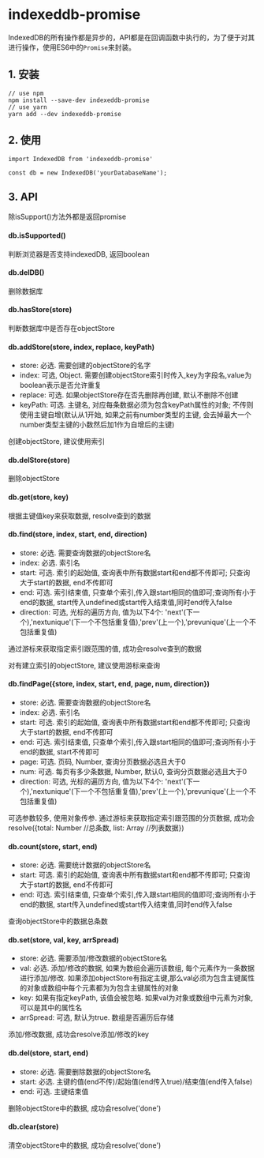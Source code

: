# indexeddb-promise

IndexedDB的所有操作都是异步的，API都是在回调函数中执行的，为了便于对其进行操作，使用ES6中的`Promise`来封装。

## 1. 安装

```
// use npm
npm install --save-dev indexeddb-promise
// use yarn
yarn add --dev indexeddb-promise
```

## 2. 使用

```
import IndexedDB from 'indexeddb-promise'

const db = new IndexedDB('yourDatabaseName');
```

## 3. API

除isSupport()方法外都是返回promise

#### db.isSupported()

判断浏览器是否支持indexedDB, 返回boolean

#### db.delDB()

删除数据库

#### db.hasStore(store)

判断数据库中是否存在objectStore

#### db.addStore(store, index, replace, keyPath)

* store: 必选. 需要创建的objectStore的名字
* index: 可选, Object. 需要创建objectStore索引时传入,key为字段名,value为boolean表示是否允许重复
* replace: 可选. 如果objectStore存在否先删除再创建, 默认不删除不创建
* keyPath: 可选. 主键名, 对应每条数据必须为包含keyPath属性的对象; 不传则使用主键自增(默认从1开始, 如果之前有number类型的主键, 会去掉最大一个number类型主键的小数然后加1作为自增后的主键)

创建objectStore, 建议使用索引

#### db.delStore(store)

删除objectStore

#### db.get(store, key)

根据主键值key来获取数据, resolve查到的数据

#### db.find(store, index, start, end, direction)

* store: 必选. 需要查询数据的objectStore名
* index: 必选. 索引名
* start: 可选. 索引的起始值, 查询表中所有数据start和end都不传即可; 只查询大于start的数据, end不传即可
* end: 可选. 索引结束值, 只查单个索引,传入跟start相同的值即可;查询所有小于end的数据, start传入undefined或start传入结束值,同时end传入false
* direction: 可选, 光标的遍历方向, 值为以下4个: 'next'(下一个),'nextunique'(下一个不包括重复值),'prev'(上一个),'prevunique'(上一个不包括重复值)

通过游标来获取指定索引跟范围的值, 成功会resolve查到的数据
 
对有建立索引的objectStore, 建议使用游标来查询

#### db.findPage({store, index, start, end, page, num, direction})

* store: 必选. 需要查询数据的objectStore名
* index: 必选. 索引名
* start: 可选. 索引的起始值, 查询表中所有数据start和end都不传即可; 只查询大于start的数据, end不传即可
* end: 可选. 索引结束值, 只查单个索引,传入跟start相同的值即可;查询所有小于end的数据, start不传即可
* page: 可选. 页码, Number, 查询分页数据必选且大于0
* num: 可选. 每页有多少条数据, Number, 默认0, 查询分页数据必选且大于0
* direction: 可选, 光标的遍历方向, 值为以下4个: 'next'(下一个),'nextunique'(下一个不包括重复值),'prev'(上一个),'prevunique'(上一个不包括重复值)

可选参数较多, 使用对象传参. 通过游标来获取指定索引跟范围的分页数据, 成功会resolve({total: Number //总条数, list: Array //列表数据})

#### db.count(store, start, end)

* store: 必选. 需要统计数据的objectStore名
* start: 可选. 索引的起始值, 查询表中所有数据start和end都不传即可; 只查询大于start的数据, end不传即可
* end: 可选. 索引结束值, 只查单个索引,传入跟start相同的值即可;查询所有小于end的数据, start传入undefined或start传入结束值,同时end传入false

查询objectStore中的数据总条数

#### db.set(store, val, key, arrSpread)

* store: 必选. 需要添加/修改数据的objectStore名
* val: 必选. 添加/修改的数据, 如果为数组会遍历该数组, 每个元素作为一条数据进行添加/修改. 如果添加objectStore有指定主键,那么val必须为包含主键属性的对象或数组中每个元素都为为包含主键属性的对象
* key: 如果有指定keyPath, 该值会被忽略. 如果val为对象或数组中元素为对象, 可以是其中的属性名
* arrSpread: 可选, 默认为true. 数组是否遍历后存储

添加/修改数据, 成功会resolve添加/修改的key

#### db.del(store, start, end)

* store: 必选. 需要删除数据的objectStore名
* start: 必选. 主键的值(end不传)/起始值(end传入true)/结束值(end传入false)
* end: 可选. 主键结束值

删除objectStore中的数据, 成功会resolve('done')

#### db.clear(store)

清空objectStore中的数据, 成功会resolve('done')